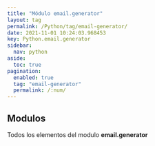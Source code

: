 ```yaml
---
title: "Módulo email.generator"
layout: tag
permalink: /Python/tag/email-generator/
date: 2021-11-01 10:24:03.968453
key: Python.email.generator
sidebar: 
  nav: python
aside: 
  toc: true
pagination: 
  enabled: true
  tag: "email-generator"
  permalink: /:num/
---
```


<h2>Modulos</h2>
Todos los elementos del modulo <strong>email.generator</strong>
